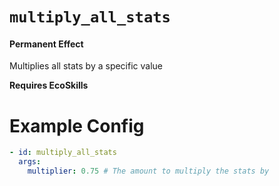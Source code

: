 # `multiply_all_stats`
#### Permanent Effect

Multiplies all stats by a specific value

**Requires EcoSkills**

# Example Config
```yaml
- id: multiply_all_stats
  args:
    multiplier: 0.75 # The amount to multiply the stats by
```
